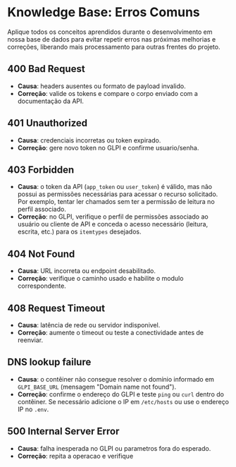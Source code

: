 # Knowledge Base: Erros Comuns

Aplique todos os conceitos aprendidos durante o desenvolvimento em nossa base de dados para evitar repetir erros nas próximas melhorias e correções, liberando mais processamento para outras frentes do projeto.

## 400 Bad Request
- **Causa**: headers ausentes ou formato de payload invalido.
- **Correção**: valide os tokens e compare o corpo enviado com a documentação da API.

## 401 Unauthorized
- **Causa**: credenciais incorretas ou token expirado.
- **Correção**: gere novo token no GLPI e confirme usuario/senha.

## 403 Forbidden
- **Causa**: o token da API (`app_token` ou `user_token`) é válido, mas não possui as permissões necessárias para acessar o recurso solicitado. Por exemplo, tentar ler chamados sem ter a permissão de leitura no perfil associado.
- **Correção**: no GLPI, verifique o perfil de permissões associado ao usuário ou cliente de API e conceda o acesso necessário (leitura, escrita, etc.) para os `itemtypes` desejados.

## 404 Not Found
- **Causa**: URL incorreta ou endpoint desabilitado.
- **Correção**: verifique o caminho usado e habilite o modulo correspondente.

## 408 Request Timeout
- **Causa**: latência de rede ou servidor indisponivel.
- **Correção**: aumente o timeout ou teste a conectividade antes de reenviar.

## DNS lookup failure
- **Causa**: o contêiner não consegue resolver o domínio informado em
  `GLPI_BASE_URL` (mensagem "Domain name not found").
- **Correção**: confirme o endereço do GLPI e teste `ping` ou `curl` dentro do
  contêiner. Se necessário adicione o IP em `/etc/hosts` ou use o endereço IP no
  `.env`.

## 500 Internal Server Error
- **Causa**: falha inesperada no GLPI ou parametros fora do esperado.
- **Correção**: repita a operacao e verifique
